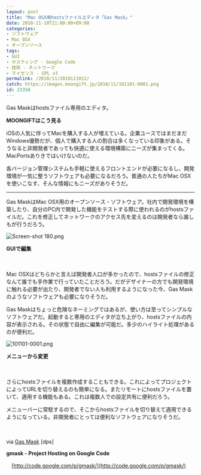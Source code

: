```yaml
---
layout: post
title: "Mac OSX用hostsファイルエディタ「Gas Mask」"
date: 2010-11-10T21:00:00+09:00
categories:
- ソフトウェア
- Mac OSX
- オープンソース
tags: 
- GUI
- ホスティング - Google Code
- 技術 - ネットワーク
- ライセンス - GPL v3
permalink: /2010/11/2010111012/
catch: https://images.moongift.jp/2010/11/101101-0001.png
id: 23358
---
```

  

Gas Maskはhostsファイル専用のエディタ。

  

**MOONGIFTはこう見る**

  

iOSの人気に伴ってMacを購入する人が増えている。企業ユースではまだまだWindows優勢だが、個人で購入する人の割合は多くなっている印象がある。そうなると非開発者であっても快適に使える環境構築にニーズが集まってくる。MacPortsありきではいけないのだ。

  

各バージョン管理システムも手軽に使えるフロントエンドが必要になるし、開発環境が一気に整うソフトウェアも必要になるだろう。普通の人たちがMac OSXを使いこなす、そんな情報にもニーズがありそうだ。

  

* * *
  
  

Gas MaskはMac OSX用のオープンソース・ソフトウェア。社内で開発環境を構築したり、自分のPC内で開発した機能をテストする際に使われるのがhostsファイルだ。これを修正してネットワークのアクセス先を変えるのは開発者なら誰しもが行うだろう。

  

![Screen-shot 180.png](https://images.moongift.jp/2010/11/Screen-shot-180.png)  
  
**GUIで編集**

  

　

  

Mac OSXはどちらかと言えば開発者人口が多かったので、hostsファイルの修正なんて誰でも手作業で行っていたことだろう。だがデザイナーの方でも開発環境に触れる必要が出たり、開発者でない人も利用するようになった今、Gas Maskのようなソフトウェアも必要になりそうだ。

  
<!--more-->

Gas Maskはちょっと危険なネーミングではあるが、使い方は至ってシンプルなソフトウェアだ。起動すると専用のエディタが立ち上がり、hostsファイルの内容が表示される。その状態で自由に編集が可能だ。多少のハイライト処理があるのが便利だ。

  

![101101-0001.png](https://images.moongift.jp/2010/11/101101-0001.png)  
  
**メニューから変更**

  

　

  

さらにhostsファイルを複数作成することもできる。これによってプロジェクトによってURLを切り替えるのも簡単になる。またリモートにhostsファイルを置いて、適用する機能もある。これは複数人での設定共有に便利だろう。

  

メニューバーに常駐するので、そこからhostsファイルを切り替えて適用できるようになっている。非開発者にとっては便利なソフトウェアになりそうだ。

  

　

  

via [Gas Mask](http://dpsmac.com/10769) [dps]

  

**gmask - Project Hosting on Google Code**  
  
　[http://code.google.com/p/gmask/](http://code.google.com/p/gmask/)

  
